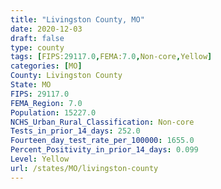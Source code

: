 ```yaml
---
title: "Livingston County, MO"
date: 2020-12-03
draft: false
type: county
tags: [FIPS:29117.0,FEMA:7.0,Non-core,Yellow]
categories: [MO]
County: Livingston County
State: MO
FIPS: 29117.0
FEMA_Region: 7.0
Population: 15227.0
NCHS_Urban_Rural_Classification: Non-core
Tests_in_prior_14_days: 252.0
Fourteen_day_test_rate_per_100000: 1655.0
Percent_Positivity_in_prior_14_days: 0.099
Level: Yellow
url: /states/MO/livingston-county
---
```



